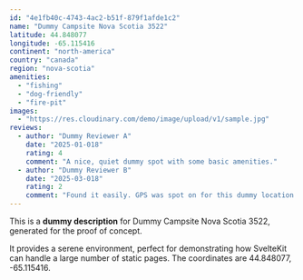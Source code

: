 ```yaml
---
id: "4e1fb40c-4743-4ac2-b51f-879f1afde1c2"
name: "Dummy Campsite Nova Scotia 3522"
latitude: 44.848077
longitude: -65.115416
continent: "north-america"
country: "canada"
region: "nova-scotia"
amenities:
  - "fishing"
  - "dog-friendly"
  - "fire-pit"
images:
  - "https://res.cloudinary.com/demo/image/upload/v1/sample.jpg"
reviews:
  - author: "Dummy Reviewer A"
    date: "2025-01-018"
    rating: 4
    comment: "A nice, quiet dummy spot with some basic amenities."
  - author: "Dummy Reviewer B"
    date: "2025-03-018"
    rating: 2
    comment: "Found it easily. GPS was spot on for this dummy location."
---
```


This is a **dummy description** for Dummy Campsite Nova Scotia 3522, generated for the proof of concept.

It provides a serene environment, perfect for demonstrating how SvelteKit can handle a large number of static pages. The coordinates are 44.848077, -65.115416.
